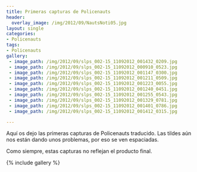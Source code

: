 ```yaml
---
title: Primeras capturas de Policenauts
header:
  overlay_image: /img/2012/09/NautsNoti05.jpg
layout: single
categories:
- Policenauts
tags:
- Policenauts
gallery:
 - image_path: /img/2012/09/slps_002-15_11092012_001432_0209.jpg
 - image_path: /img/2012/09/slps_002-15_11092012_000910_0523.jpg
 - image_path: /img/2012/09/slps_002-15_11092012_001147_0300.jpg
 - image_path: /img/2012/09/slps_002-15_11092012_001211_0509.jpg
 - image_path: /img/2012/09/slps_002-15_11092012_001223_0055.jpg
 - image_path: /img/2012/09/slps_002-15_11092012_001240_0451.jpg
 - image_path: /img/2012/09/slps_002-15_11092012_001255_0543.jpg
 - image_path: /img/2012/09/slps_002-15_11092012_001329_0781.jpg
 - image_path: /img/2012/09/slps_002-15_11092012_001401_0786.jpg
 - image_path: /img/2012/09/slps_002-15_11092012_001412_0315.jpg

---
```

Aquí os dejo las primeras capturas de Policenauts traducido. Las tildes 
aún nos están dando unos problemas, por eso se ven espaciadas.

Como siempre, estas capturas no reflejan el producto final.

{% include gallery %}
